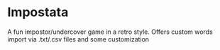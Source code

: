 # Impostata
A fun impostor/undercover game in a retro style. Offers custom words import via .txt/.csv files and some customization
